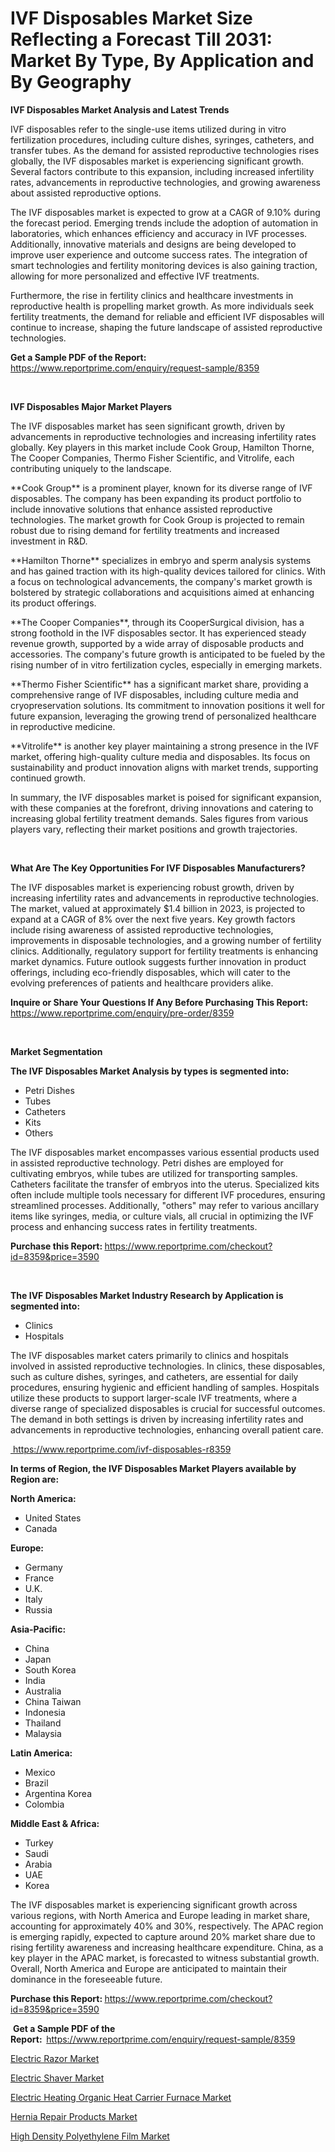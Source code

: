 <p><h1>IVF Disposables Market Size Reflecting a Forecast Till 2031: Market By Type, By Application and By Geography</h1></p><p><strong>IVF Disposables Market Analysis and Latest Trends</strong></p>
<p><p>IVF disposables refer to the single-use items utilized during in vitro fertilization procedures, including culture dishes, syringes, catheters, and transfer tubes. As the demand for assisted reproductive technologies rises globally, the IVF disposables market is experiencing significant growth. Several factors contribute to this expansion, including increased infertility rates, advancements in reproductive technologies, and growing awareness about assisted reproductive options.</p><p>The IVF disposables market is expected to grow at a CAGR of 9.10% during the forecast period. Emerging trends include the adoption of automation in laboratories, which enhances efficiency and accuracy in IVF processes. Additionally, innovative materials and designs are being developed to improve user experience and outcome success rates. The integration of smart technologies and fertility monitoring devices is also gaining traction, allowing for more personalized and effective IVF treatments. </p><p>Furthermore, the rise in fertility clinics and healthcare investments in reproductive health is propelling market growth. As more individuals seek fertility treatments, the demand for reliable and efficient IVF disposables will continue to increase, shaping the future landscape of assisted reproductive technologies.</p></p>
<p><strong>Get a Sample PDF of the Report:&nbsp;</strong> <a href="https://www.reportprime.com/enquiry/request-sample/8359">https://www.reportprime.com/enquiry/request-sample/8359</a></p>
<p>&nbsp;</p>
<p><strong>IVF Disposables Major Market Players</strong></p>
<p><p>The IVF disposables market has seen significant growth, driven by advancements in reproductive technologies and increasing infertility rates globally. Key players in this market include Cook Group, Hamilton Thorne, The Cooper Companies, Thermo Fisher Scientific, and Vitrolife, each contributing uniquely to the landscape.</p><p>**Cook Group** is a prominent player, known for its diverse range of IVF disposables. The company has been expanding its product portfolio to include innovative solutions that enhance assisted reproductive technologies. The market growth for Cook Group is projected to remain robust due to rising demand for fertility treatments and increased investment in R&D.</p><p>**Hamilton Thorne** specializes in embryo and sperm analysis systems and has gained traction with its high-quality devices tailored for clinics. With a focus on technological advancements, the company's market growth is bolstered by strategic collaborations and acquisitions aimed at enhancing its product offerings.</p><p>**The Cooper Companies**, through its CooperSurgical division, has a strong foothold in the IVF disposables sector. It has experienced steady revenue growth, supported by a wide array of disposable products and accessories. The company's future growth is anticipated to be fueled by the rising number of in vitro fertilization cycles, especially in emerging markets.</p><p>**Thermo Fisher Scientific** has a significant market share, providing a comprehensive range of IVF disposables, including culture media and cryopreservation solutions. Its commitment to innovation positions it well for future expansion, leveraging the growing trend of personalized healthcare in reproductive medicine.</p><p>**Vitrolife** is another key player maintaining a strong presence in the IVF market, offering high-quality culture media and disposables. Its focus on sustainability and product innovation aligns with market trends, supporting continued growth.</p><p>In summary, the IVF disposables market is poised for significant expansion, with these companies at the forefront, driving innovations and catering to increasing global fertility treatment demands. Sales figures from various players vary, reflecting their market positions and growth trajectories.</p></p>
<p>&nbsp;</p>
<p><strong>What Are The Key Opportunities For IVF Disposables Manufacturers?</strong></p>
<p><p>The IVF disposables market is experiencing robust growth, driven by increasing infertility rates and advancements in reproductive technologies. The market, valued at approximately $1.4 billion in 2023, is projected to expand at a CAGR of 8% over the next five years. Key growth factors include rising awareness of assisted reproductive technologies, improvements in disposable technologies, and a growing number of fertility clinics. Additionally, regulatory support for fertility treatments is enhancing market dynamics. Future outlook suggests further innovation in product offerings, including eco-friendly disposables, which will cater to the evolving preferences of patients and healthcare providers alike.</p></p>
<p><strong>Inquire or Share Your Questions If Any Before Purchasing This Report:</strong> <a href="https://www.reportprime.com/enquiry/pre-order/8359">https://www.reportprime.com/enquiry/pre-order/8359</a></p>
<p>&nbsp;</p>
<p><strong>Market Segmentation</strong></p>
<p><strong>The IVF Disposables Market Analysis by types is segmented into:</strong></p>
<p><ul><li>Petri Dishes</li><li>Tubes</li><li>Catheters</li><li>Kits</li><li>Others</li></ul></p>
<p><p>The IVF disposables market encompasses various essential products used in assisted reproductive technology. Petri dishes are employed for cultivating embryos, while tubes are utilized for transporting samples. Catheters facilitate the transfer of embryos into the uterus. Specialized kits often include multiple tools necessary for different IVF procedures, ensuring streamlined processes. Additionally, "others" may refer to various ancillary items like syringes, media, or culture vials, all crucial in optimizing the IVF process and enhancing success rates in fertility treatments.</p></p>
<p><strong>Purchase this Report:&nbsp;</strong><a href="https://www.reportprime.com/checkout?id=8359&price=3590">https://www.reportprime.com/checkout?id=8359&price=3590</a></p>
<p>&nbsp;</p>
<p><strong>The IVF Disposables Market Industry Research by Application is segmented into:</strong></p>
<p><ul><li>Clinics</li><li>Hospitals</li></ul></p>
<p><p>The IVF disposables market caters primarily to clinics and hospitals involved in assisted reproductive technologies. In clinics, these disposables, such as culture dishes, syringes, and catheters, are essential for daily procedures, ensuring hygienic and efficient handling of samples. Hospitals utilize these products to support larger-scale IVF treatments, where a diverse range of specialized disposables is crucial for successful outcomes. The demand in both settings is driven by increasing infertility rates and advancements in reproductive technologies, enhancing overall patient care.</p></p>
<p><a href="https://www.reportprime.com/ivf-disposables-r8359">&nbsp;https://www.reportprime.com/ivf-disposables-r8359</a></p>
<p><strong>In terms of Region, the IVF Disposables Market Players available by Region are:</strong></p>
<p>
    <p> <strong> North America: </strong>
        <ul>
            <li>United States</li>
            <li>Canada</li>
        </ul>
        </p> 
    <p> <strong> Europe: </strong>
        <ul>
            <li>Germany</li>
            <li>France</li>
            <li>U.K.</li>
            <li>Italy</li>
            <li>Russia</li>
        </ul>
        </p> 
    <p> <strong> Asia-Pacific: </strong>
        <ul>
            <li>China</li>
            <li>Japan</li>
            <li>South Korea</li>
            <li>India</li>
            <li>Australia</li>
            <li>China Taiwan</li>
            <li>Indonesia</li>
            <li>Thailand</li>
            <li>Malaysia</li>
        </ul>
        </p> 
    <p> <strong> Latin America: </strong>
        <ul>
            <li>Mexico</li>
            <li>Brazil</li>
            <li>Argentina Korea</li>
            <li>Colombia</li>
        </ul>
        </p> 
    <p> <strong> Middle East & Africa: </strong>
        <ul>
            <li>Turkey</li>
            <li>Saudi</li>
            <li>Arabia</li>
            <li>UAE</li>
            <li>Korea</li>
        </ul>
    </p>
    </p>
<p><p>The IVF disposables market is experiencing significant growth across various regions, with North America and Europe leading in market share, accounting for approximately 40% and 30%, respectively. The APAC region is emerging rapidly, expected to capture around 20% market share due to rising fertility awareness and increasing healthcare expenditure. China, as a key player in the APAC market, is forecasted to witness substantial growth. Overall, North America and Europe are anticipated to maintain their dominance in the foreseeable future.</p></p>
<p><strong>Purchase this Report: </strong><a href="https://www.reportprime.com/checkout?id=8359&price=3590">https://www.reportprime.com/checkout?id=8359&price=3590</a></p>
<p>&nbsp;<strong>Get a Sample PDF of the Report:&nbsp;&nbsp;</strong><a href="https://www.reportprime.com/enquiry/request-sample/8359">https://www.reportprime.com/enquiry/request-sample/8359</a></p>
<p><strong></strong></p>
<p><p><a href="https://www.linkedin.com/pulse/electric-razor-market-evolution-global-trends-regional-dynamics-gyp2f?trackingId=mlqUFeDnRcqSD8ZHuXCRRA%3D%3D">Electric Razor Market</a></p><p><a href="https://www.linkedin.com/pulse/global-electric-shaver-market-landscape-future-trends-strategic-ulvhf?trackingId=qF8HuicwTSC5y4qfhn2E6w%3D%3D">Electric Shaver Market</a></p><p><a href="https://issuu.com/reportprime-2/docs/electric-heating-organic-heat-carri_69f6a29d9e38e2">Electric Heating Organic Heat Carrier Furnace Market</a></p><p><a href="https://github.com/BellAuer/Market-Research-Report-List-1/blob/main/hernia-repair-products-market.md">Hernia Repair Products Market</a></p><p><a href="https://issuu.com/reportprime-2/docs/high-density-polyethylene-film-mark_5d0626cc63e46d">High Density Polyethylene Film Market</a></p></p>